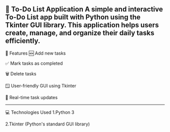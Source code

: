 📝 To-Do List Application
A simple and interactive To-Do List app built with Python using the Tkinter GUI library. This application helps users create, manage, and organize their daily tasks efficiently.
------
📌 Features
🆕 Add new tasks

✅ Mark tasks as completed

🗑️ Delete tasks

🪟 User-friendly GUI using Tkinter

🔁 Real-time task updates

-------------------
💻 Technologies Used
1.Python 3

2.Tkinter (Python's standard GUI library)

